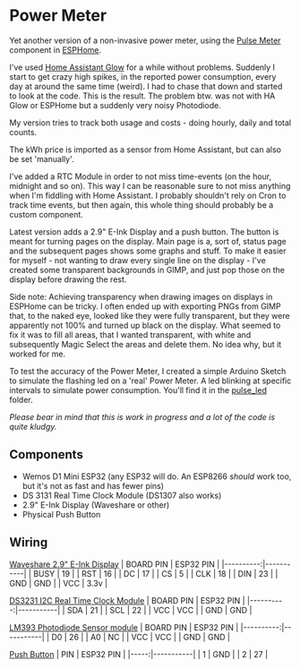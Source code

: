 Power Meter
===========

Yet another version of a non-invasive power meter, using the [Pulse Meter](https://esphome.io/components/sensor/pulse_meter.html) component in [ESPHome](https://esphome.io/).

I've used [Home Assistant Glow](https://github.com/klaasnicolaas/home-assistant-glow) for a while without problems. Suddenly I start to get crazy high spikes, in the reported power consumption, every day at around the same time (weird). I had to chase that down and started to look at the code. This is the result. The problem btw. was not with HA Glow or ESPHome but a suddenly very noisy Photodiode.

My version tries to track both usage and costs - doing hourly, daily and total counts.

The kWh price is imported as a sensor from Home Assistant, but can also be set 'manually'.

I've added a RTC Module in order to not miss time-events (on the hour, midnight and so on). This way I can be reasonable sure to not miss anything when I'm fiddling with Home Assistant. I probably shouldn't rely on Cron to track time events, but then again, this whole thing should probably be a custom component.

Latest version adds a 2.9" E-Ink Display and a push button. The button is meant for turning pages on the display. Main page is a, sort of, status page and the subsequent pages shows some graphs and stuff.  To make it easier for myself - not wanting to draw every single line on the display - I've created some transparent backgrounds in GIMP, and just pop those on the display before drawing the rest.

Side note: Achieving transparency when drawing images on displays in ESPHome can be tricky. I often ended up with exporting PNGs from GIMP that, to the naked eye, looked like they were fully transparent, but they were apparently not 100% and turned up black on the display. What seemed to fix it was to fill all areas, that I wanted transparent, with white and subsequently Magic Select the areas and delete them. No idea why, but it worked for me.

To test the accuracy of the Power Meter, I created a simple Arduino Sketch to simulate the flashing led on a 'real' Power Meter. A led blinking at specific intervals to simulate power consumption. You'll find it in the [pulse_led](./pulse_led/) folder.

*Please bear in mind that this is work in progress and a lot of the code is quite kludgy.*


Components
-----------

* Wemos D1 Mini ESP32 (any ESP32 will do. An ESP8266 *should* work too, but it's not as fast and has fewer pins)
* DS 3131 Real Time Clock Module (DS1307 also works)
* 2.9" E-Ink Display (Waveshare or other)
* Physical Push Button

Wiring
-------

[Waveshare 2.9" E-Ink Display](https://www.waveshare.com/2.9inch-e-paper-module.htm)
| BOARD PIN | ESP32 PIN |
|----------:|-----------|
|     BUSY  |       19  |
|      RST  |       16  |
|      DC   |       17  |
|      CS   |        5  |
|     CLK   |       18  |
|     DIN   |       23  |
|     GND   |      GND  |
|     VCC   |      3.3v |


[DS3231 I2C Real Time Clock Module](https://components101.com/modules/ds3231-rtc-module-pinout-circuit-datasheet)
| BOARD PIN | ESP32 PIN |
|----------:|-----------|
|      SDA  |       21  |
|      SCL  |       22  |
|      VCC  |      VCC  |
|      GND  |      GND  |

[LM393 Photodiode Sensor module](https://www.mysensors.org/build/light-lm393)
| BOARD PIN | ESP32 PIN |
|----------:|-----------|
|       D0  |       26  |
|       A0  |       NC  |
|      VCC  |      VCC  |
|      GND  |      GND  |

[Push Button](https://www.switchelectronics.co.uk/black-microminiature-5mm-momentary-off-on-push-button-spst-0-5a)
|  PIN | ESP32 PIN |
|-----:|-----------|
|   1  |      GND  |
|   2  |       27  |
